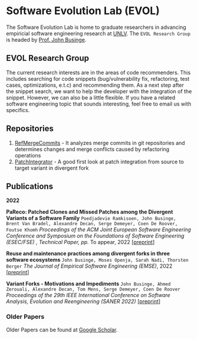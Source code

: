 # Software Evolution Lab (EVOL)
The Software Evolution Lab is home to graduate researchers in advancing empiricial software engineering research at [UNLV](https://unlv.edu). The `EVOL Research Group` is headed by [Prof. John Businge](https://johnxu21.github.io/). 

## EVOL Research Group
The current research interests are in the areas of code recommenders. This includes searching for code snippets (bug/vulnerability fix, refactoring, test cases, optimizations, e.t.c) and recommending them. As a next step after the snippet search, we want to help the developer with the integration of the snippet. However, we can also be a little flexible. If you have a related software engineering topic that sounds interesting, feel free to email us with specifics.

## Repositories
1. [RefMergeCommits](https://github.com/unlv-evol/RefMergeCommits) - It analyzes merge commits in git repositories and determines changes and merge conflicts caused by refactoring operations
2. [PatchIntegrator](https://github.com/unlv-evol/PatchIntegrator) - A good first look at patch integration from source to target variant in divergent fork

## Publications 
**2022**

**PaReco: Patched Clones and Missed Patches among the Divergent Variants of a Software Family**
`Poedjadevie Ramkisoen, John Businge, Brent Van Bradel, Alexandre Decan, Serge Demeyer, Coen De Roover, Foutse Khomh`
_Proceedings of the ACM Joint European Software Engineering Conference and Symposium on the Foundations of Software Engineering (ESEC/FSE) , Technical Paper, pp._ To appear, 2022 [[preprint](https://johnxu21.github.io/files/FSE2022.pdf)]

**Reuse and maintenance practices among divergent forks in three software ecosystems**
`John Businge, Moses Openja, Sarah Nadi, Thorsten Berger`
_The Journal of Empirical Software Engineering (EMSE)_, 2022 [[preprint](https://johnxu21.github.io/files/EMSE2022.pdf)]

**Variant Forks - Motivations and Impediments**
`John Businge, Ahmed Zerouali, Alexandre Decan, Tom Mens, Serge Demeyer, Coen De Roover`
_Proceedings of the 29th IEEE International Conference on Software Analysis, Evolution and Reengineering (SANER 2022)_ [[preprint](https://johnxu21.github.io/files/SANER2022.pdf)]

### Older Papers
Older Papers can be found at [Google Scholar](https://scholar.google.com/citations?user=n9RFi3sAAAAJ&hl=en).
